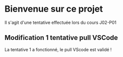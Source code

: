 # Bienvenue sur ce projet

Il s'agit d'une tentative effectuée lors du cours J02-P01

## Modification 1 tentative pull VSCode

La tentative 1 a fonctionné, le pull VScode est validé !
